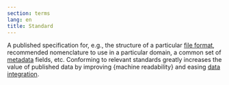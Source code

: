```yaml
---
section: terms
lang: en
title: Standard
---
```


A published specification for, e.g., the structure of a particular [file format](/glossary/en/terms/file-format/), recommended nomenclature to use in a particular domain, a common set of [metadata](/glossary/en/terms/metadata/) fields, etc. Conforming to relevant standards greatly increases the value of published data by improving {machine readability} and easing [data integration](/glossary/en/terms/data-integration/).